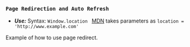### `Page Redirection and Auto Refresh`

- ***Use:***
Syntax: `Window.location `  [MDN](https://developer.mozilla.org/en-US/docs/Web/API/Window/location)  takes parameters as  `location = 'http://www.example.com'`


Example of how to use page redirect.

<html>
   <head>
      <script type = "text/javascript">
         
            function Redirect() {
               window.location = "https://www.google.com";
            }
        
      </script>
   </head>
   
   <body>
      <p>Click the following button, you will be redirected to home page.</p>
      
      <form>
         <input type = "button" value = "Redirect Me" onclick = "Redirect();" />
      </form>
      
   </body>
</html>

An example of how to perform an Auto Refresh

<html>
   <head>
      
      <script type = "text/JavaScript">
         <!--
            function AutoRefresh( t ) {
               setTimeout("location.reload(true);", t);
            }
         //-->
      </script>
      
   </head>
   
   <body onload = "JavaScript:AutoRefresh(5000);">
      <p>This page will refresh every 5 seconds.</p>
   </body>
   
</html>